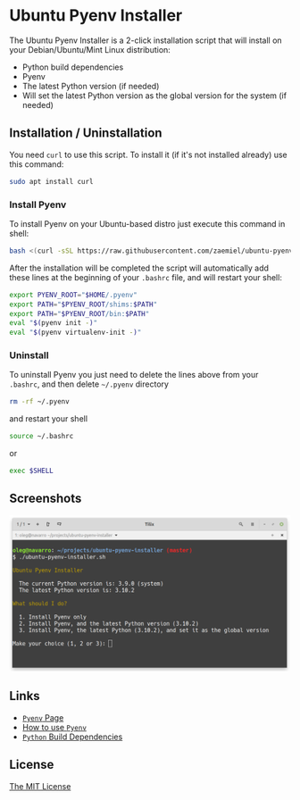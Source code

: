 # Ubuntu Pyenv Installer

The Ubuntu Pyenv Installer is a 2-click installation script that will install on your Debian/Ubuntu/Mint Linux distribution:

 * Python build dependencies
 * Pyenv
 * The latest Python version (if needed)
 * Will set the latest Python version as the global version for the system (if needed)

## Installation / Uninstallation

You need `curl` to use this script. To install it (if it's not installed already) use this command:

```bash
sudo apt install curl
```

### Install Pyenv

To install Pyenv on your Ubuntu-based distro just execute this command in shell:

```bash
bash <(curl -sSL https://raw.githubusercontent.com/zaemiel/ubuntu-pyenv-installer/master/ubuntu-pyenv-installer.sh)
```

After the installation will be completed the script will automatically add these lines at the beginning of your `.bashrc` file, and will restart your shell:

```bash
export PYENV_ROOT="$HOME/.pyenv"
export PATH="$PYENV_ROOT/shims:$PATH"
export PATH="$PYENV_ROOT/bin:$PATH"
eval "$(pyenv init -)"
eval "$(pyenv virtualenv-init -)"
```

### Uninstall

To uninstall Pyenv you just need to delete the lines above from your `.bashrc`,
and then delete `~/.pyenv` directory

```bash
rm -rf ~/.pyenv
```

and restart your shell

```bash
source ~/.bashrc
```

or

```bash
exec $SHELL
```

## Screenshots
![Initial dialog](./screenshots/ubuntu_pyenv_installer_screenshot_1.png?raw=true)

## Links
* [`Pyenv` Page](https://github.com/pyenv/pyenv)
* [How to use `Pyenv`](https://github.com/pyenv/pyenv/blob/master/COMMANDS.md)
* [`Python` Build Dependencies](https://github.com/pyenv/pyenv/wiki#suggested-build-environment)


## License
[The MIT License](https://github.com/pyenv/pyenv/blob/master/LICENSE)
